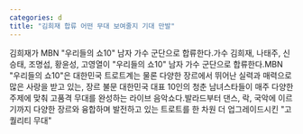 ```yaml
---
categories: d
title: "김희재 합류 어떤 무대 보여줄지 기대 만발"
---
```

김희재가 MBN "우리들의 쇼10" 남자 가수 군단으로 합류한다.가수 김희재, 나태주, 신승태, 조명섭, 황윤성, 고영열이 "우리들의 쇼10" 남자 가수 군단으로 합류한다.MBN "우리들의 쇼10"은 대한민국 트로트계는 물론 다양한 장르에서 뛰어난 실력과 매력으로 많은 사랑을 받고 있는, 장르 불문 대한민국 대표 10인의 청춘 남녀스타들이 매주 다양한 주제에 맞춰 고품격 무대를 완성하는 라이브 음악쇼다.발라드부터 댄스, 락, 국악에 이르기까지 다양한 장르와 융합하며 발전하고 있는 트로트를 한 차원 더 업그레이드시킨 "고퀄리티 무대"